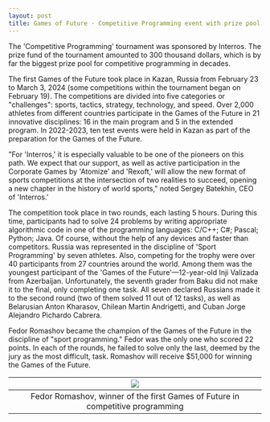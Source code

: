 ```yaml
---
layout: post
title: Games of Future - Competitive Programming event with prize pool of 300 thousand dollars - had concluded in Kazan, Russia
---
```


The 'Competitive Programming' tournament was sponsored by Interros. The prize fund of the tournament amounted to 300 thousand dollars, which is by far the biggest prize pool for competitive programming in decades. 

The first Games of the Future took place in Kazan, Russia from February 23 to March 3, 2024 (some competitions within the tournament began on February 19). The competitions are divided into five categories or "challenges": sports, tactics, strategy, technology, and speed. Over 2,000 athletes from different countries participate in the Games of the Future in 21 innovative disciplines: 16 in the main program and 5 in the extended program. In 2022-2023, ten test events were held in Kazan as part of the preparation for the Games of the Future.

"For 'Interros,' it is especially valuable to be one of the pioneers on this path. We expect that our support, as well as active participation in the Corporate Games by 'Atomize' and 'Rexoft,' will allow the new format of sports competitions at the intersection of two realities to succeed, opening a new chapter in the history of world sports," noted Sergey Batekhin, CEO of 'Interros.'

The competition took place in two rounds, each lasting 5 hours. During this time, participants had to solve 24 problems by writing appropriate algorithmic code in one of the programming languages: C/C++; C#; Pascal; Python; Java. Of course, without the help of any devices and faster than competitors. Russia was represented in the discipline of 'Sport Programming' by seven athletes. Also, competing for the trophy were over 40 participants from 27 countries around the world. Among them was the youngest participant of the 'Games of the Future'—12-year-old Inji Valizada from Azerbaijan. Unfortunately, the seventh grader from Baku did not make it to the final, only completing one task. All seven declared Russians made it to the second round (two of them solved 11 out of 12 tasks), as well as Belarusian Anton Kharasov, Chilean Martin Andrigetti, and Cuban Jorge Alejandro Pichardo Cabrera.

Fedor Romashov became the champion of the Games of the Future in the discipline of "sport programming." Fedor was the only one who scored 22 points. In each of the rounds, he failed to solve only the last, deemed by the jury as the most difficult, task. Romashov will receive $51,000 for winning the Games of the Future.

| ![](https://trt-tv.ru/wp-content/uploads/2024/02/photo_2024-02-29_17-08-54.jpg) |
| :--: |
| Fedor Romashov, winner of the first Games of Future in competitive programming |